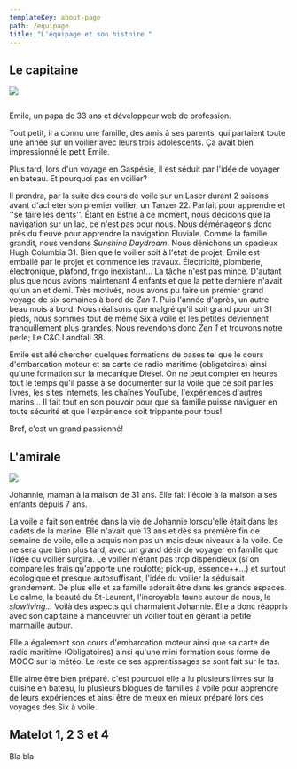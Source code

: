 ```yaml
---
templateKey: about-page
path: /equipage
title: "L'équipage et son histoire "
---
```

## Le capitaine

![](/img/20200720_182601.jpg)

![]()

Emile, un papa de 33 ans et développeur web de profession. 

Tout petit, il a connu une famille, des amis à ses parents, qui partaient toute une année sur un voilier avec leurs trois adolescents. Ça avait bien impressionné le petit Emile. 

Plus tard, lors d'un voyage en Gaspésie, il est séduit par l'idée de voyager en bateau. Et pourquoi pas en voilier? 

Il prendra, par la suite des cours de voile sur un Laser durant 2 saisons avant d'acheter son premier voilier, un Tanzer 22. Parfait pour apprendre et ''se faire les dents''. Étant en Estrie à ce moment, nous décidons que la navigation sur un lac, ce n'est pas pour nous. Nous déménageons donc près du fleuve pour apprendre la navigation Fluviale. Comme la famille grandit, nous vendons *Sunshine Daydream*. Nous dénichons un spacieux Hugh Columbia 31. Bien que le voilier soit à l'état de projet, Emile est emballé par le projet et commence les travaux. Électricité, plomberie, électronique, plafond, frigo inexistant... La tâche n'est pas mince. D'autant plus que nous avions maintenant 4 enfants et que la petite dernière n'avait qu'un an et demi. Très motivés, nous avons pu faire un premier grand voyage de six semaines à bord de *Zen 1*. Puis l'année d'après, un autre beau mois à bord. Nous réalisons que malgré qu'il soit grand pour un 31 pieds, nous sommes tout de même Six à voile et les petites deviennent tranquillement plus grandes. Nous revendons donc *Zen 1* et trouvons notre perle; Le C&C Landfall 38. 

Emile est allé chercher quelques formations de bases tel que le cours d'embarcation moteur et sa carte de radio maritime (obligatoires) ainsi qu'une formation sur la mécanique Diesel. On ne peut compter en heures tout le temps qu'il passe à se documenter sur la voile que ce soit par les livres, les sites internets, les chaînes YouTube, l'expériences d'autres marins... Il fait tout en son pouvoir pour que sa famille puisse naviguer en toute sécurité et que l'expérience soit trippante pour tous! 

Bref, c'est un grand passionné! 

## L'amirale

![](/img/20190910_105747.jpg)

Johannie, maman à la maison de 31 ans. Elle fait l'école à la maison a ses enfants depuis 7 ans. 

La voile a fait son entrée dans la vie de Johannie lorsqu'elle était dans les cadets de la marine. Elle n'avait que 13 ans et dès sa première fin de semaine de voile, elle a acquis non pas un mais deux niveaux à la voile.  Ce ne sera que bien plus tard, avec un grand désir de voyager en famille que l'idée du voilier surgira. Le voilier n'étant pas trop dispendieux (si on compare les frais qu'apporte une roulotte; pick-up, essence++...) et surtout écologique et presque autosuffisant, l'idée du voilier la séduisait grandement. De plus elle et sa famille adorait être dans les grands espaces. Le calme, la beauté du St-Laurent, l'incroyable faune autour de nous, le *slowliving...* Voilà des aspects qui charmaient Johannie. Elle a donc réappris avec son capitaine à manoeuvrer  un voilier tout en gérant la petite marmaille autour.

 Elle a également son cours d'embarcation moteur ainsi que sa carte de radio maritime (Obligatoires) ainsi qu'une mini formation sous forme de MOOC sur la météo. Le reste de ses apprentissages se sont fait sur le tas. 

Elle aime être bien préparé. c'est pourquoi elle a lu plusieurs livres sur la cuisine en bateau, lu plusieurs blogues de familles à voile pour apprendre de leurs expériences et ainsi être de mieux en mieux préparé lors des voyages des Six à voile. 

## Matelot 1, 2 3 et 4

Bla bla